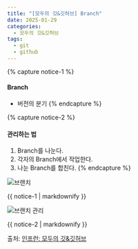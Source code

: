 ```yaml
---
title: "[모두의 깃&깃허브] Branch"
date: 2025-01-29
categories:
  - 모두의 깃&깃허브
tags:
  - git
  - github
---
```


{% capture notice-1 %}
#### Branch

* 버전의 분기
{% endcapture %}

{% capture notice-2 %}
#### 관리하는 법

1. Branch를 나눈다.
2. 각자의 Branch에서 작업한다.
3. 나눈 Branch를 합친다.
{% endcapture %}

![브랜치](https://github.com/user-attachments/assets/7833c6d4-ead7-4276-bee2-61b6b8ab1f9f)
<div class="notice">
  {{ notice-1 | markdownify }}
</div>

![브랜치 관리](https://github.com/user-attachments/assets/d12398d1-9b3b-48f1-8630-900dfa87c5ab)
<div class="notice">
  {{ notice-2 | markdownify }}
</div>

출처: [인프런: 모두의 깃&깃허브][source]

[source]: https://www.inflearn.com/course/%EB%AA%A8%EB%91%90%EC%9D%98-%EA%B9%83-%EA%B9%83%ED%97%88%EB%B8%8C/dashboard
